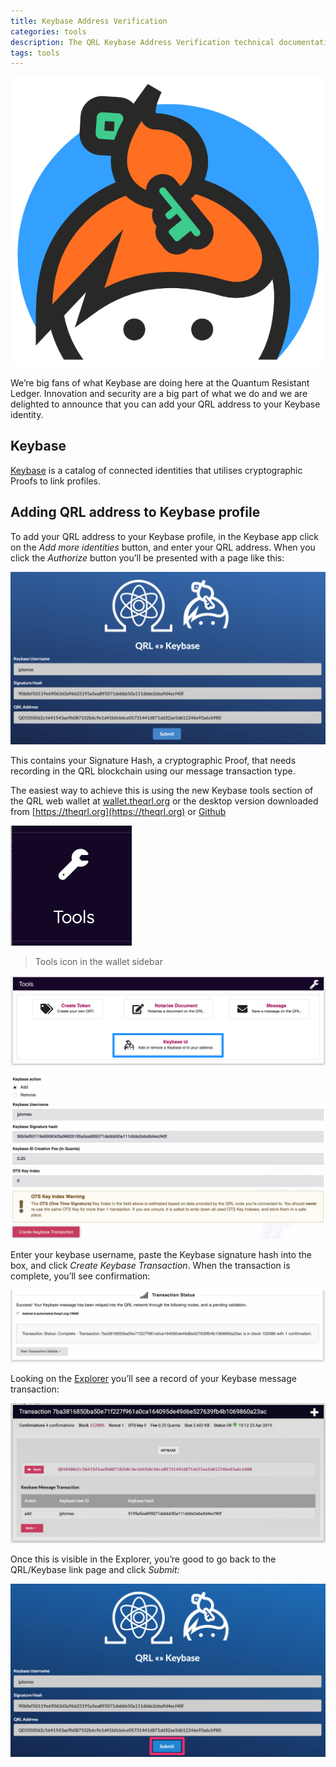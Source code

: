 ```yaml
---
title: Keybase Address Verification
categories: tools
description: The QRL Keybase Address Verification technical documentation
tags: tools
---
```




![keybase.io logo](/assets/tools/Keybase_logo.png)

We’re big fans of what Keybase are doing here at the Quantum Resistant Ledger. Innovation and security are a big part of what we do and we are delighted to announce that you can add your QRL address to your Keybase identity.

## Keybase

[Keybase](https://keybase.io) is a catalog of connected identities that utilises cryptographic Proofs to link profiles.



## Adding QRL address to Keybase profile

To add your QRL address to your Keybase profile, in the Keybase app click on the *Add more identities* button, and enter your QRL address. When you click the *Authorize* button you’ll be presented with a page like this:

![keybase qrl authorize](/assets/tools/keybaseQRL_Main.png)


This contains your Signature Hash, a cryptographic Proof, that needs recording in the QRL blockchain using our message transaction type. 

The easiest way to achieve this is using the new Keybase tools section of the QRL web wallet at [wallet.theqrl.org](https://wallet.theqrl.org) or the desktop version downloaded from [https://theqrl.org](https://theqrl.org) or [Github](https://github.com/theQRL/qrl-wallet)

![Tools Icon in the wallet](/assets/tools/tools_icon.png)

> Tools icon in the wallet sidebar


![tools bar](/assets/tools/tools_Bar.png)

![tools bar](/assets/tools/AddKeybaseTx.png)


Enter your keybase username, paste the Keybase signature hash into the box, and click *Create Keybase Transaction*. When the transaction is complete, you’ll see confirmation:

![tools bar](/assets/tools/txStatus.png)


Looking on the [Explorer](https://explorer.theqrl.org) you’ll see a record of your Keybase message transaction:

![tools bar](/assets/tools/TxExplorer.png)


Once this is visible in the Explorer, you’re good to go back to the QRL/Keybase link page and click *Submit:*

![tools bar](/assets/tools/KeyBaseFinished.png)
